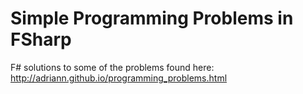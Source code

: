 # Simple Programming Problems in FSharp
F# solutions to some of the problems found here: http://adriann.github.io/programming_problems.html
